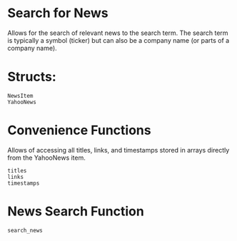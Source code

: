 # Search for News
Allows for the search of relevant news to the search term. The search term is typically a symbol (ticker) but can also be a company name (or parts of a company name).

# Structs:
````@docs
NewsItem
YahooNews
````
# Convenience Functions
Allows of accessing all titles, links, and timestamps stored in arrays directly from the YahooNews item. 
````@docs
titles
links
timestamps
````
# News Search Function
````@docs
search_news
````
